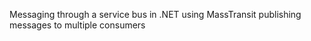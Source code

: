 Messaging through a service bus in .NET using MassTransit
publishing messages to multiple consumers
